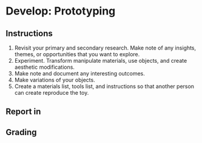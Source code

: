 # Develop: Prototyping

## Instructions
1. Revisit your primary and secondary research. Make note of any insights, themes, or opportunities that you want to explore.
2. Experiment. Transform manipulate materials, use objects, and create aesthetic modifications.
3. Make note and document any interesting outcomes.
4. Make variations of your objects.
5. Create a materials list, tools list, and instructions so that another person can create reproduce the toy.

## Report in

## Grading